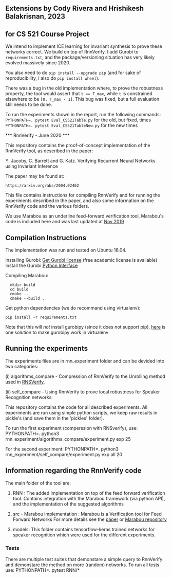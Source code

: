 ## Extensions by Cody Rivera and Hrishikesh Balakrisnan, 2023
## for CS 521 Course Project

We intend to implement ICE learning for invariant synthesis to prove
these networks correct. We build on top of RnnVerify. I add Gurobi
to `requirements.txt`, and the package/versioning situation has very likely evolved
massively since 2020. 

You also need to do `pip install --upgrade pip` (and for sake of reproducibility, I also
do `pip install wheel`).

There was a bug in the old implementation where, to prove the robustness property,
the tool would assert that `t == T_max`, while `t` is constrained elsewhere to be
`[0, T_max - 1]`. This bug was fixed, but a full evaluation still needs to be done.

To run the experiments shown in the report, run the following commands:
`PYTHONPATH=. pytest Eval_CS521Table.py` for the old, but fixed, times
`PYTHONPATH=. pytest Eval_CS521TableNew.py` for the new times

*** RnnVerify - June 2020 ***

This repository contains the proof-of-concept implementation of the
RnnVerify tool, as described in the paper:

   Y. Jacoby, C. Barrett and G. Katz. Verifying Recurrent Neural Networks using
   Invariant Inference


The paper may be found at:

    https://arxiv.org/abs/2004.02462

This file contains instructions for compiling RnnVerify and for running
the experiments described in the paper, and also some information on
the RnnVerify code and the various folders.

We use Marabou as an underline feed-forward verification tool, Marabou's code is included here and was last updated at [Nov 2019](https://github.com/NeuralNetworkVerification/Marabou/commit/29899653d2043955fa29548112dbd6397380cf42)

## Compilation Instructions

The implementation was run and tested on Ubuntu 16.04.


Installing Gurobi:
    [Get Gurobi license](https://www.gurobi.com/downloads/gurobi-optimizer-eula/) (free academic license is available) 
    Install the Gurobi [Python Interface](https://www.gurobi.com/documentation/9.0/quickstart_mac/the_grb_python_interface_f.html)

Compiling Marabou:

      mkdir build
	  cd build
	  cmake ..
      cmake --build .

Get python dependencies (we do recommand using virtualenv): 

    pip install -r requirements.txt

Note that this will *not* install gurobipy (since it does not support pip), [here](https://support.gurobi.com/hc/en-us/community/posts/360046430451-installing-gurobi-in-python-requires-root-access) is one solution to make gurobipy work in virtualenv

## Running the experiments

The experiments files are in rnn_experiment folder and can be devided into two
categories:

  (i) algorithms_compare - Compression of RnnVerify to the Unrolling method used in
  [RNSVerify](https://www.aaai.org/ojs/index.php/AAAI/article/view/4555).

  (ii) self_compare - Using RnnVerify to prove local robustness for Speaker
  Recognition networks.

This repository contains the code for all described experiments. All experiments
are run using simple python scripts, we keep raw results in pickle's (and save
them in the 'pickles' folder).

To run the first experiment (comperssion with RNSverify), use:
    PYTHONPATH=. python3 rnn_experiment/algorithms_compare/experiment.py exp 25 

For the second experiment:
    PYTHONPATH=. python3 rnn_experiment/self_compare/experiment.py exp all 20

## Information regarding the RnnVerify code

The main folder of the tool are:

1. RNN :
    The added implementation on top of the feed forward verification tool.
    Contains integration with the Marabou framework (via python API), and the
    implementation of the suggested algorithms

2. src - Marabou implementation :
    Marabou is a Verification tool for Feed Forward Networks
    For more details see the [paper](http://aisafety.stanford.edu/marabou/MarabouCAV2019.pdf) or [Marabou repository](https://github.com/NeuralNetworkVerification/Marabou)


3. models:
    This folder contains tensorflow-keras trained networks for speaker
    recognition which were used for the different experiments.


### Tests
There are multiple test suites that demonstare a simple query to RnnVerify and
demonstare the method on more (random) networks.
To run all tests use:
    PYTHONPATH=. pytest RNN/*

